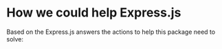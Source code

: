 # How we could help Express.js

Based on the Express.js answers the actions to help this package need to solve:

